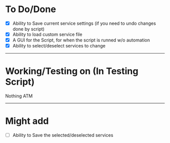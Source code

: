 # To Do/Done
- [X] Ability to Save current service settings (if you need to undo changes done by script)
- [X] Ability to load custom service file
- [X] A GUI for the Script, for when the script is runned w/o automation
- [X] Ability to select/deselect services to change

-------------------------------------------------------------------------------------------------------------
# Working/Testing on (In Testing Script)
Nothing ATM

-------------------------------------------------------------------------------------------------------------
# Might add
- [ ] Ability to Save the selected/deselected services
